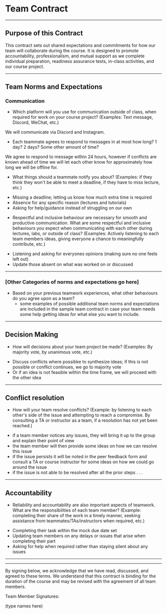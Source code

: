 # Team Contract
---
## Purpose of this Contract

This contract sets out shared expectations and commitments for how our team will collaborate during the course. It is designed to promote accountability, professionalism, and mutual support as we complete individual preparation, readiness assurance tests, in-class activities, and our course project.

---
## Team Norms and Expectations

### Communication

* Which platform will you use for communication outside of class, when required for work on your course project? (Examples: Text message, Discord, WeChat, etc.)

We will communicate via Discord and Instagram.

* Each teammate agrees to respond to messages in at most how long? 1 day? 2 days? Some other amount of time? 

We agree to respond to message within 24 hours, however if conflicts are known ahead of time we will let each other know for approximately how long we will be offline for.

* What things should a teammate notify you about? (Examples: if they think they won't be able to meet a deadline, if they have to miss lecture, etc.)

- Missing a deadline; letting us know how much extra time is required
- Absence for any specific reason (lectures and tutorials)
- Asking for help/guidance instead of struggling on our own

* Respectful and inclusive behaviour are necessary for smooth and productive communication. What are some respectful and inclusive behaviours you expect when communicating with each other during lectures, labs, or outside of class? (Examples: Actively listening to each team members ideas, giving everyone a chance to meaningfully contribute, etc.)

- Listening and asking for everyones opinions (making sure no one feels left out)
- Update those absent on what was worked on or discussed

---

### [Other Categories of norms and expectations go here]

* Based on your previous teamwork experiences, what other behaviours do you agree upon as a team?
    - some examples of possible additional team norms and expectations are included in the sample team contract in case your team needs some help getting ideas for what else you want to include.

---

## Decision Making

* How will decisions about your team project be made? (Examples: By majority vote, by unanimous vote, etc.)
- Discuss conflicts where possibke to synthesize ideas; if this is not possible or conflict continues, we go to majority vote
- Or if an idea is not feasible within the time frame, we will proceed with the other idea

---
## Conflict resolution

* How will your team resolve conflicts? (Example: by listening to each other's side of the issue and attempting to reach a compromise. By consulting a TA or instructor as a team, if a resolution has not yet been reached.)
- if a team member notices any issues, they will bring it up to the group and explain their point of view
- the team member will then provide some ideas on how we can resolve this issue
- if the issue persists it will be noted in the peer feedback form and consult a TA or course instructor for some ideas on how we could go around the issue
- if the issue is not able to be resolved after all the prior steps . . .

---

## Accountability

* Reliability and accountability are also important aspects of teamwork. What are the responsibilities of each team member? (Example: completing their share of the work in a timely manner, seeking assistance from teammates/TAs/instructors when required, etc.)
- Completing their task within the mock due date set
- Updating team members on any delays or issues that arise when completing their part
- Asking for help when required rather than staying silent about any issues

---

---

By signing below, we acknowledge that we have read, discussed, and agreed to these terms. We understand that this contract is binding for the duration of the course and may be revised with the agreement of all team members.

Team Member Signatures:

(type names here)
